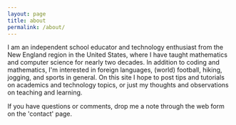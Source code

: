 ```yaml
---
layout: page
title: about
permalink: /about/
---
```


I am an independent school educator and technology enthusiast from the New England region in the United States, where I have taught mathematics and computer science for nearly two decades. In addition to coding and mathematics, I'm interested in foreign languages, (world) football, hiking, jogging, and sports in general. On this site I hope to post tips and tutorials on academics and technology topics, or just my thoughts and observations on teaching and learning.

If you have questions or comments, drop me a note through the web form on the 'contact' page.
